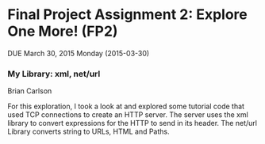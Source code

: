 # Final Project Assignment 2: Explore One More! (FP2) 
DUE March 30, 2015 Monday (2015-03-30)

### My Library: xml, net/url
Brian Carlson

For this exploration, I took a look at and explored some tutorial code that used TCP connections to create an HTTP server. 
The server uses the xml library to convert expressions for the HTTP to send in its header. The net/url Library converts string to URLs, HTML and Paths.
